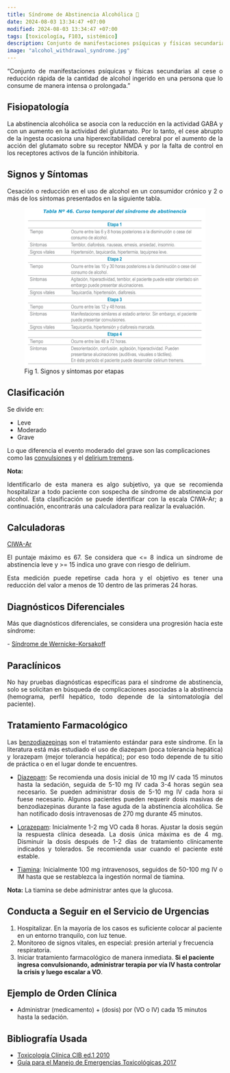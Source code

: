 ```yaml
---
title: Síndrome de Abstinencia Alcohólica 🍻
date: 2024-08-03 13:34:47 +07:00
modified: 2024-08-03 13:34:47 +07:00
tags: [toxicología, F103, sistémico]
description: Conjunto de manifestaciones psíquicas y físicas secundarias al cese o reducción rápida de la cantidad de alcohol ingerido en una persona que lo consume de manera intensa o prolongada.
image: "alcohol_withdrawal_syndrome.jpg"
---
```

<p style="text-align: justify;">
“Conjunto de manifestaciones psíquicas y físicas secundarias al cese o reducción rápida de la cantidad de alcohol ingerido en una persona que lo consume de manera intensa o prolongada.”
</p>

## Fisiopatología

<p style="text-align: justify;">
La abstinencia alcohólica se asocia con la reducción en la actividad GABA y con un aumento en la actividad del glutamato. Por lo tanto, el cese abrupto de la ingesta ocasiona una hiperexcitabilidad cerebral por el aumento de la acción del glutamato sobre su receptor NMDA y por la falta de control en los receptores activos de la función inhibitoria.
</p>

## Signos y Síntomas

<p style="text-align: justify;">
Cesación o reducción en el uso de alcohol en un consumidor crónico y 2 o más de los síntomas presentados en la siguiente tabla.
</p>

<figure>
<img src="etapas_signos_sintomas.jpg">
<figcaption>Fig 1. Signos y síntomas por etapas</figcaption>
</figure>

## Clasificación

Se divide en:
- Leve
- Moderado
- Grave

Lo que diferencia el evento moderado del grave son las complicaciones como las <a href="https://es.wikipedia.org/wiki/Convulsi%C3%B3n" target="_blank" rel="noopener">convulsiones</a> y el <a href="https://es.wikipedia.org/wiki/Delirium_tremens" target="_blank" rel="noopener">delirium tremens</a>.

**Nota:** 
<p style="text-align: justify;">Identificarlo de esta manera es algo subjetivo, ya que se recomienda hospitalizar a todo paciente con sospecha de síndrome de abstinencia por alcohol. Esta clasificación se puede identificar con la escala CIWA-Ar; a continuación, encontrarás una calculadora para realizar la evaluación.
</p>

## Calculadoras

<a href="https://www.mdcalc.com/calc/1736/ciwa-ar-alcohol-withdrawal" target="_blank" rel="noopener">CIWA-Ar</a>

<p style="text-align: justify;">
El puntaje máximo es 67. Se considera que <= 8 indica un síndrome de abstinencia leve y >= 15 indica uno grave con riesgo de delirium.
</p>
<p style="text-align: justify;">
Esta medición puede repetirse cada hora y el objetivo es tener una reducción del valor a menos de 10 dentro de las primeras 24 horas.
</p>

## Diagnósticos Diferenciales

<p style="text-align: justify;">Más que diagnósticos diferenciales, se considera una progresión hacia este síndrome:</p>
- <a href="https://rarediseases.info.nih.gov/espanol/13076/sindrome-de-wernicke-korsakoff" target="_blank" rel="noopener">Síndrome de Wernicke-Korsakoff</a>

## Paraclínicos

<p style="text-align: justify;">No hay pruebas diagnósticas específicas para el síndrome de abstinencia, solo se solicitan en búsqueda de complicaciones asociadas a la abstinencia (hemograma, perfil hepático, todo depende de la sintomatología del paciente).</p>

## Tratamiento Farmacológico

<p style="text-align: justify;">Las <a href="https://es.wikipedia.org/wiki/Benzodiazepina" target="_blank" rel="noopener">benzodiazepinas</a> son el tratamiento estándar para este síndrome. En la literatura está más estudiado el uso de diazepam (poca tolerancia hepática) y lorazepam (mejor tolerancia hepática); por eso todo depende de tu sitio de práctica o en el lugar donde te encuentres.</p>

- <p style="text-align: justify;"><a href="https://www.iqb.es/cbasicas/farma/farma04/d018.html" target="_blank" rel="noopener">Diazepam</a>: Se recomienda una dosis inicial de 10 mg IV cada 15 minutos hasta la sedación, seguida de 5-10 mg IV cada 3-4 horas según sea necesario. Se pueden administrar dosis de 5-10 mg IV cada hora si fuese necesario. Algunos pacientes pueden requerir dosis masivas de benzodiazepinas durante la fase aguda de la abstinencia alcohólica. Se han notificado dosis intravenosas de 270 mg durante 45 minutos.</p>

- <p style="text-align: justify;"><a href="https://www.iqb.es/cbasicas/farma/farma04/d018.html" target="_blank" rel="noopener">Lorazepam</a>: Inicialmente 1-2 mg VO cada 8 horas. Ajustar la dosis según la respuesta clínica deseada. La dosis única máxima es de 4 mg. Disminuir la dosis después de 1-2 días de tratamiento clínicamente indicados y tolerados. Se recomienda usar cuando el paciente esté estable.</p>

- <p style="text-align: justify;"><a href="https://www.iqb.es/cbasicas/farma/farma04/t024.htm" target="_blank" rel="noopener">Tiamina</a>: Inicialmente 100 mg intravenosos, seguidos de 50-100 mg IV o IM hasta que se restablezca la ingestión normal de tiamina.</p>

**Nota:** La tiamina se debe administrar antes que la glucosa.

## Conducta a Seguir en el Servicio de Urgencias

1. Hospitalizar. En la mayoría de los casos es suficiente colocar al paciente en un entorno tranquilo, con luz tenue.
2. Monitoreo de signos vitales, en especial: presión arterial y frecuencia respiratoria.
3. Iniciar tratamiento farmacológico de manera inmediata. **Si el paciente ingresa convulsionando, administrar terapia por vía IV hasta controlar la crisis y luego escalar a VO**.

## Ejemplo de Orden Clínica

- Administrar (medicamento) + (dosis) por (VO o IV) cada 15 minutos hasta la sedación.

## Bibliografía Usada

- [Toxicología Clínica CIB ed.1 2010](https://cib.org.co/servicios/catalogo/toxicologia-clinica/)
- [Guía para el Manejo de Emergencias Toxicológicas 2017](https://retoxlac.org/guia-para-el-manejo-de-emergencias-toxicologicas-bogota-2017/)